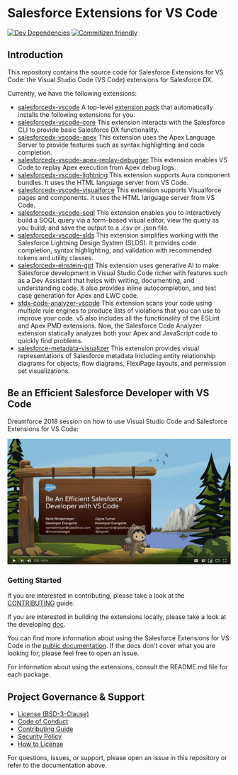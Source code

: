 # Salesforce Extensions for VS Code

[![Dev Dependencies](https://img.shields.io/librariesio/github/forcedotcom/salesforcedx-vscode)](contributing/dependencies.md)
[![Commitizen friendly](https://img.shields.io/badge/commitizen-friendly-brightgreen.svg)](http://commitizen.github.io/cz-cli/)

## Introduction

This repository contains the source code for Salesforce Extensions for VS Code: the Visual Studio Code (VS Code) extensions for Salesforce DX.

Currently, we have the following extensions:

- [salesforcedx-vscode](https://marketplace.visualstudio.com/items?itemName=salesforce.salesforcedx-vscode)
  A top-level [extension pack](https://code.visualstudio.com/docs/extensionAPI/extension-manifest#_extension-packs) that automatically installs the following extensions for you.
- [salesforcedx-vscode-core](https://marketplace.visualstudio.com/items?itemName=salesforce.salesforcedx-vscode-core)
  This extension interacts with the Salesforce CLI to provide basic Salesforce DX functionality.
- [salesforcedx-vscode-apex](https://marketplace.visualstudio.com/items?itemName=salesforce.salesforcedx-vscode-apex)
  This extension uses the Apex Language Server to provide features such as syntax highlighting and code completion.
- [salesforcedx-vscode-apex-replay-debugger](https://marketplace.visualstudio.com/items?itemName=salesforce.salesforcedx-vscode-apex-replay-debugger)
  This extension enables VS Code to replay Apex execution from Apex debug logs.
- [salesforcedx-vscode-lightning](https://marketplace.visualstudio.com/items?itemName=salesforce.salesforcedx-vscode-lightning)
  This extension supports Aura component bundles. It uses the HTML language server from VS Code.
- [salesforcedx-vscode-visualforce](https://marketplace.visualstudio.com/items?itemName=salesforce.salesforcedx-vscode-visualforce)
  This extension supports Visualforce pages and components. It uses the HTML language server from VS Code.
- [salesforcedx-vscode-soql](https://marketplace.visualstudio.com/items?itemName=salesforce.salesforcedx-vscode-soql)
  This extension enables you to interactively build a SOQL query via a form-based visual editor, view the query as you build, and save the output to a .csv or .json file.
- [salesforcedx-vscode-slds](https://marketplace.visualstudio.com/items?itemName=salesforce.salesforce-vscode-slds) This extension simplifies working with the Salesforce Lightning Design System (SLDS). It provides code completion, syntax highlighting, and validation with recommended tokens and utility classes.
- [salesforcedx-einstein-gpt](https://marketplace.visualstudio.com/items?itemName=salesforce.salesforcedx-einstein-gpt) This extension uses generative AI to make Salesforce development in Visual Studio Code richer with features such as a Dev Assistant that helps with writing, documenting, and understanding code. It also provides inline autocompletion, and test case generation for Apex and LWC code.
- [sfdx-code-analyzer-vscode](https://marketplace.visualstudio.com/items?itemName=salesforce.sfdx-code-analyzer-vscode) This extension scans your code using multiple rule engines to produce lists of violations that you can use to improve your code. v5 also includes all the functionality of the ESLint and Apex PMD extensions. Now, the Salesforce Code Analyzer extension statically analyzes both your Apex and JavaScript code to quickly find problems.
- [salesforce-metadata-visualizer](https://marketplace.visualstudio.com/items?itemName=salesforce.salesforce-metadata-visualizer) This extension provides visual representations of Salesforce metadata including entity relationship diagrams for objects, flow diagrams, FlexiPage layouts, and permission set visualizations.

## Be an Efficient Salesforce Developer with VS Code

Dreamforce 2018 session on how to use Visual Studio Code and Salesforce Extensions for VS Code:

[![Be An Efficient Salesforce Developer with VS Code](imgs/DF18_VSCode_Session_thumbnail.jpg)](https://www.youtube.com/watch?v=hw9LBvjo4PQ)

### Getting Started

If you are interested in contributing, please take a look at the [CONTRIBUTING](CONTRIBUTING.md) guide.

If you are interested in building the extensions locally, please take a look at the developing [doc](contributing/developing.md).

You can find more information about using the Salesforce Extensions for VS Code in the [public documentation](https://developer.salesforce.com/docs/platform/sfvscode-extensions/guide). If the docs don't cover what you are looking for, please feel free to open an issue.

For information about using the extensions, consult the README.md file for each package.

## Project Governance & Support

- [License (BSD-3-Clause)](LICENSE.txt)
- [Code of Conduct](CODE_OF_CONDUCT.md)
- [Contributing Guide](CONTRIBUTING.md)
- [Security Policy](SECURITY.md)
- [How to License](how_to_license.md)

For questions, issues, or support, please open an issue in this repository or refer to the documentation above.
